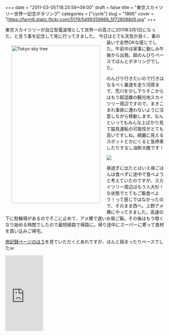 +++
date = "2011-03-05T18:25:59+09:00"
draft = false
title = "東京スカイツリー世界一記念ポタリング"
categories = ["cycle"]
slug = "1866"
cover = "https://farm6.static.flickr.com/5179/5499359666_5f728088d5.jpg"
+++

東京スカイツリーが自立型電波塔として世界一の高さに2011年3月1日になった、と言う事を記念して見に行ってきました。
<a href="https://www.flickr.com/photos/keruru/5499359666/" title="Tokyo sky tree by けるる, on Flickr"><img src="https://farm6.static.flickr.com/5179/5499359666_5f728088d5.jpg" width="281" height="500" alt="Tokyo sky tree" align="left" hspace="20" vspace="20" /></a>今日はとても天気が良く、春の装いで全然OKな感じでした。午前中は家事に勤しみ午後から出発。超のんびりペースでほんとポタリングでした。

のんびり行きたいので行きはなるべく裏道を走り河原まで、荒川を少し下りそこからはもう超混雑の観光地スカイツリー周辺ですので、まきこまれ事故に遭わないように注意しながら移動します。なんといってもみんな上ばかり見て脇見運転の可能性がとても高いですしね。綺麗に見えるスポットとかにくると急停車したりするし油断大敵です！

<img src="http://maps.google.com/maps/api/staticmap?maptype=roadmap&center=35.759110,139.794655&size=640x600&sensor=false&path=color:0xFF0000FE|weight:4|enc:}fqyE}_atYpQzCJpKpa@qO`e@vAnImPhdAh@Q~EtOkBJzK`JjtA_MdM~J}H`NlLdZxYqb@tL_j@hA{r@oNerB`Iuq@~a@_l@jyA{v@tw@ms@`HhOzg@zPp~@pfAbGj|AgF~LyJkEkDbl@`GhLkIp}@`NfI_FlK}DwGdHQcHpOlJmVaKhGuG}Pmh@g]wSha@wEk@eu@|~@yjCaLkAzJDaK}[sBgpGxC" border="0" />

昼過ぎに出たとはいえ昼ごはんは食べずに途中で食べようと考えていたのですが、スカイツリー周辺はもう人大杉！な状態でとてもご飯食べよう！って感じではなかったので、そのまま西へ。上野アメ横にやってきました。高速の下に駐輪場があるのでそこに止めて、アメ横で遅いお昼ご飯。その後はもう暗くなり始める時間でしたので最短経路で帰路に。帰り途中にスーパーに寄って食材を買い込みご帰宅。

<a href="http://keruru.1974.jp/GPSdata/2011-03-05_13-00-55.htm">旅記録ページのほう</a>を見ていただくとあれですが、ほんと超まったりペースでしたｗ

<iframe src="http://rcm-jp.amazon.co.jp/e/cm?t=kerurudigit-22&o=9&p=8&l=as1&asins=B001LGIK5O&fc1=000000&IS2=1&lt1=_blank&m=amazon&lc1=0000FF&bc1=000000&bg1=FFFFFF&f=ifr" style="width:120px;height:240px;" scrolling="no" marginwidth="0" marginheight="0" frameborder="0"></iframe>
